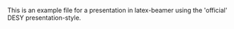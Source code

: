 This is an example file for a presentation in latex-beamer using the 'official' DESY presentation-style.